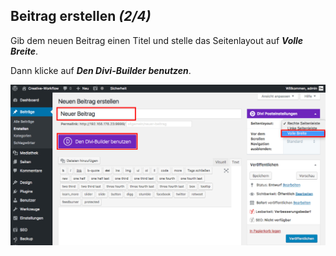## Beitrag erstellen *(2/4)*

Gib dem neuen Beitrag einen Titel und stelle das Seitenlayout auf _**Volle Breite**_.

Dann klicke auf _**Den Divi-Builder benutzen**_.

![image](./assets/use_divi_builder.jpg)
